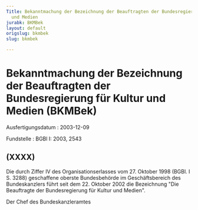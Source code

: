 ```yaml
---
Title: Bekanntmachung der Bezeichnung der Beauftragten der Bundesregierung für Kultur
  und Medien
jurabk: BKMBek
layout: default
origslug: bkmbek
slug: bkmbek

---
```


# Bekanntmachung der Bezeichnung der Beauftragten der Bundesregierung für Kultur und Medien (BKMBek)

Ausfertigungsdatum
:   2003-12-09

Fundstelle
:   BGBl I: 2003, 2543

## (XXXX)

Die durch Ziffer IV des Organisationserlasses vom 27. Oktober 1998
(BGBl. I S. 3288) geschaffene oberste Bundesbehörde im
Geschäftsbereich des Bundeskanzlers führt seit dem 22. Oktober 2002
die Bezeichnung "Die Beauftragte der Bundesregierung für Kultur und
Medien".

Der Chef des Bundeskanzleramtes

